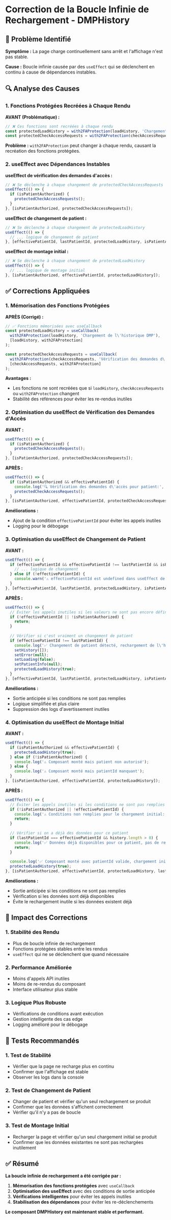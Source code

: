 # Correction de la Boucle Infinie de Rechargement - DMPHistory

## 🚨 Problème Identifié

**Symptôme :** La page charge continuellement sans arrêt et l'affichage n'est pas stable.

**Cause :** Boucle infinie causée par des `useEffect` qui se déclenchent en continu à cause de dépendances instables.

## 🔍 Analyse des Causes

### 1. **Fonctions Protégées Recréées à Chaque Rendu**

**AVANT (Problématique) :**
```javascript
// ❌ Ces fonctions sont recréées à chaque rendu
const protectedLoadHistory = with2FAProtection(loadHistory, 'Chargement de l\'historique DMP');
const protectedCheckAccessRequests = with2FAProtection(checkAccessRequests, 'Vérification des demandes d\'accès');
```

**Problème :** `with2FAProtection` peut changer à chaque rendu, causant la recréation des fonctions protégées.

### 2. **useEffect avec Dépendances Instables**

**useEffect de vérification des demandes d'accès :**
```javascript
// ❌ Se déclenche à chaque changement de protectedCheckAccessRequests
useEffect(() => {
  if (isPatientAuthorized) {
    protectedCheckAccessRequests();
  }
}, [isPatientAuthorized, protectedCheckAccessRequests]);
```

**useEffect de changement de patient :**
```javascript
// ❌ Se déclenche à chaque changement de protectedLoadHistory
useEffect(() => {
  // ... logique de changement de patient
}, [effectivePatientId, lastPatientId, protectedLoadHistory, isPatientAuthorized]);
```

**useEffect de montage initial :**
```javascript
// ❌ Se déclenche à chaque changement de protectedLoadHistory
useEffect(() => {
  // ... logique de montage initial
}, [isPatientAuthorized, effectivePatientId, protectedLoadHistory]);
```

## ✅ Corrections Appliquées

### 1. **Mémorisation des Fonctions Protégées**

**APRÈS (Corrigé) :**
```javascript
// ✅ Fonctions mémorisées avec useCallback
const protectedLoadHistory = useCallback(
  with2FAProtection(loadHistory, 'Chargement de l\'historique DMP'),
  [loadHistory, with2FAProtection]
);

const protectedCheckAccessRequests = useCallback(
  with2FAProtection(checkAccessRequests, 'Vérification des demandes d\'accès'),
  [checkAccessRequests, with2FAProtection]
);
```

**Avantages :**
- Les fonctions ne sont recréées que si `loadHistory`, `checkAccessRequests` ou `with2FAProtection` changent
- Stabilité des références pour éviter les re-rendus inutiles

### 2. **Optimisation du useEffect de Vérification des Demandes d'Accès**

**AVANT :**
```javascript
useEffect(() => {
  if (isPatientAuthorized) {
    protectedCheckAccessRequests();
  }
}, [isPatientAuthorized, protectedCheckAccessRequests]);
```

**APRÈS :**
```javascript
useEffect(() => {
  if (isPatientAuthorized && effectivePatientId) {
    console.log('🔍 Vérification des demandes d\'accès pour patient:', effectivePatientId);
    protectedCheckAccessRequests();
  }
}, [isPatientAuthorized, effectivePatientId, protectedCheckAccessRequests]);
```

**Améliorations :**
- Ajout de la condition `effectivePatientId` pour éviter les appels inutiles
- Logging pour le débogage

### 3. **Optimisation du useEffect de Changement de Patient**

**AVANT :**
```javascript
useEffect(() => {
  if (effectivePatientId && effectivePatientId !== lastPatientId && isPatientAuthorized) {
    // ... logique de changement
  } else if (!effectivePatientId) {
    console.warn('⚠️ effectivePatientId est undefined dans useEffect de changement de patient');
  }
}, [effectivePatientId, lastPatientId, protectedLoadHistory, isPatientAuthorized]);
```

**APRÈS :**
```javascript
useEffect(() => {
  // Éviter les appels inutiles si les valeurs ne sont pas encore définies
  if (!effectivePatientId || !isPatientAuthorized) {
    return;
  }
  
  // Vérifier si c'est vraiment un changement de patient
  if (effectivePatientId !== lastPatientId) {
    console.log('✅ Changement de patient détecté, rechargement de l\'historique');
    setHistory([]);
    setError(null);
    setLoading(false);
    setPatientInfo(null);
    protectedLoadHistory(true);
  }
}, [effectivePatientId, lastPatientId, protectedLoadHistory, isPatientAuthorized]);
```

**Améliorations :**
- Sortie anticipée si les conditions ne sont pas remplies
- Logique simplifiée et plus claire
- Suppression des logs d'avertissement inutiles

### 4. **Optimisation du useEffect de Montage Initial**

**AVANT :**
```javascript
useEffect(() => {
  if (isPatientAuthorized && effectivePatientId) {
    protectedLoadHistory(true);
  } else if (!isPatientAuthorized) {
    console.log('⚠️ Composant monté mais patient non autorisé');
  } else {
    console.log('⚠️ Composant monté mais patientId manquant');
  }
}, [isPatientAuthorized, effectivePatientId, protectedLoadHistory]);
```

**APRÈS :**
```javascript
useEffect(() => {
  // Éviter les appels inutiles si les conditions ne sont pas remplies
  if (!isPatientAuthorized || !effectivePatientId) {
    console.log('⚠️ Conditions non remplies pour le chargement initial:', { isPatientAuthorized, effectivePatientId });
    return;
  }
  
  // Vérifier si on a déjà des données pour ce patient
  if (lastPatientId === effectivePatientId && history.length > 0) {
    console.log('✅ Données déjà disponibles pour ce patient, pas de rechargement');
    return;
  }
  
  console.log('✅ Composant monté avec patientId valide, chargement initial de l\'historique');
  protectedLoadHistory(true);
}, [isPatientAuthorized, effectivePatientId, protectedLoadHistory, lastPatientId, history.length]);
```

**Améliorations :**
- Sortie anticipée si les conditions ne sont pas remplies
- Vérification si les données sont déjà disponibles
- Évite le rechargement inutile si les données existent déjà

## 🔧 Impact des Corrections

### 1. **Stabilité des Rendu**
- Plus de boucle infinie de rechargement
- Fonctions protégées stables entre les rendus
- `useEffect` qui ne se déclenchent que quand nécessaire

### 2. **Performance Améliorée**
- Moins d'appels API inutiles
- Moins de re-rendus du composant
- Interface utilisateur plus stable

### 3. **Logique Plus Robuste**
- Vérifications de conditions avant exécution
- Gestion intelligente des cas edge
- Logging amélioré pour le débogage

## 🚀 Tests Recommandés

### 1. **Test de Stabilité**
- Vérifier que la page ne recharge plus en continu
- Confirmer que l'affichage est stable
- Observer les logs dans la console

### 2. **Test de Changement de Patient**
- Changer de patient et vérifier qu'un seul rechargement se produit
- Confirmer que les données s'affichent correctement
- Vérifier qu'il n'y a pas de boucle

### 3. **Test de Montage Initial**
- Recharger la page et vérifier qu'un seul chargement initial se produit
- Confirmer que les données existantes ne sont pas rechargées inutilement

## ✅ Résumé

**La boucle infinie de rechargement a été corrigée par :**

1. **Mémorisation des fonctions protégées** avec `useCallback`
2. **Optimisation des useEffect** avec des conditions de sortie anticipée
3. **Vérifications intelligentes** pour éviter les appels inutiles
4. **Stabilisation des dépendances** pour éviter les re-déclenchements

**Le composant DMPHistory est maintenant stable et performant.**
